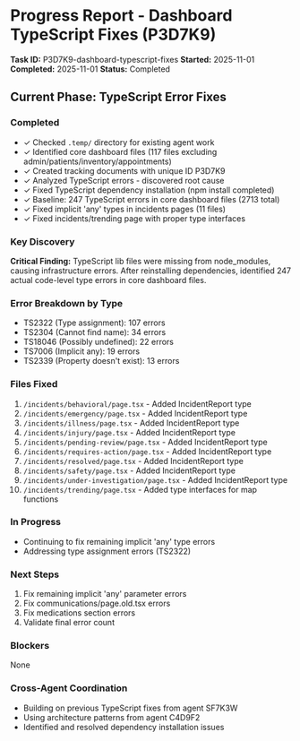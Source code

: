 # Progress Report - Dashboard TypeScript Fixes (P3D7K9)

**Task ID:** P3D7K9-dashboard-typescript-fixes
**Started:** 2025-11-01
**Completed:** 2025-11-01
**Status:** Completed

## Current Phase: TypeScript Error Fixes

### Completed
- ✓ Checked `.temp/` directory for existing agent work
- ✓ Identified core dashboard files (117 files excluding admin/patients/inventory/appointments)
- ✓ Created tracking documents with unique ID P3D7K9
- ✓ Analyzed TypeScript errors - discovered root cause
- ✓ Fixed TypeScript dependency installation (npm install completed)
- ✓ Baseline: 247 TypeScript errors in core dashboard files (2713 total)
- ✓ Fixed implicit 'any' types in incidents pages (11 files)
- ✓ Fixed incidents/trending page with proper type interfaces

### Key Discovery
**Critical Finding:** TypeScript lib files were missing from node_modules, causing infrastructure errors. After reinstalling dependencies, identified 247 actual code-level type errors in core dashboard files.

### Error Breakdown by Type
- TS2322 (Type assignment): 107 errors
- TS2304 (Cannot find name): 34 errors
- TS18046 (Possibly undefined): 22 errors
- TS7006 (Implicit any): 19 errors
- TS2339 (Property doesn't exist): 13 errors

### Files Fixed
1. `/incidents/behavioral/page.tsx` - Added IncidentReport type
2. `/incidents/emergency/page.tsx` - Added IncidentReport type
3. `/incidents/illness/page.tsx` - Added IncidentReport type
4. `/incidents/injury/page.tsx` - Added IncidentReport type
5. `/incidents/pending-review/page.tsx` - Added IncidentReport type
6. `/incidents/requires-action/page.tsx` - Added IncidentReport type
7. `/incidents/resolved/page.tsx` - Added IncidentReport type
8. `/incidents/safety/page.tsx` - Added IncidentReport type
9. `/incidents/under-investigation/page.tsx` - Added IncidentReport type
10. `/incidents/trending/page.tsx` - Added type interfaces for map functions

### In Progress
- Continuing to fix remaining implicit 'any' type errors
- Addressing type assignment errors (TS2322)

### Next Steps
1. Fix remaining implicit 'any' parameter errors
2. Fix communications/page.old.tsx errors
3. Fix medications section errors
4. Validate final error count

### Blockers
None

### Cross-Agent Coordination
- Building on previous TypeScript fixes from agent SF7K3W
- Using architecture patterns from agent C4D9F2
- Identified and resolved dependency installation issues
